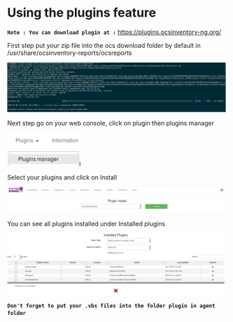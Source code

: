 # Using the plugins feature

**`Note : You can download plugin at :`** https://plugins.ocsinventory-ng.org/

First step put your zip file into the ocs download folder by default in  /usr/share/ocsinventory-reports/ocsreports

![Download plugin](../../img/server/filesystem/plugins_feature_1.png)

Next step go on your web console, click on plugin then plugins manager

![Web console](../../img/server/filesystem/plugins_feature_2.png)

Select your plugins and click on Install

![Install plugin](../../img/server/filesystem/plugins_feature_3.png)

You can see all plugins installed under Installed plugins

![Installed plugins](../../img/server/filesystem/plugins_feature_4.png)

**`Don't forget to put your .vbs files into the folder plugin in agent folder`**
